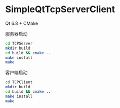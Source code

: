 # SimpleQtTcpServerClient



Qt 6.8  + CMake



服务器启动

```sh
cd TCPServer
mkdir build
cd build && cmake ..
make install
make
```



客户端启动

```sh
cd TCPClient
mkdir build
cd build && cmake ..
make install
make
```

